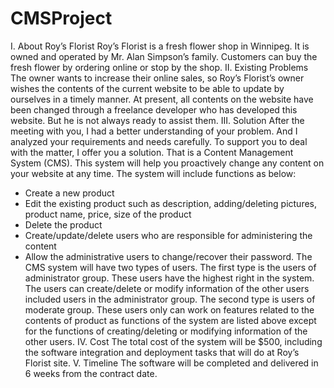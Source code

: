 # CMSProject
 
I. About Roy’s Florist
Roy’s Florist is a fresh flower shop in Winnipeg. It is owned and operated by Mr. Alan Simpson’s family. Customers can
buy the fresh flower by ordering online or stop by the shop.
II. Existing Problems
The owner wants to increase their online sales, so Roy’s Florist’s owner wishes the contents of the current website to be
able to update by ourselves in a timely manner.
At present, all contents on the website have been changed through a freelance developer who has developed this
website. But he is not always ready to assist them.
III. Solution
After the meeting with you, I had a better understanding of your problem. And I analyzed your requirements and needs
carefully.
To support you to deal with the matter, I offer you a solution. That is a Content Management System (CMS). This system
will help you proactively change any content on your website at any time.
The system will include functions as below:
+ Create a new product
+ Edit the existing product such as description, adding/deleting pictures, product name, price, size of the
product
+ Delete the product
+ Create/update/delete users who are responsible for administering the content
+ Allow the administrative users to change/recover their password.
The CMS system will have two types of users.
The first type is the users of administrator group. These users have the highest right in the system. The users can
create/delete or modify information of the other users included users in the administrator group.
The second type is users of moderate group. These users only can work on features related to the contents of product as
functions of the system are listed above except for the functions of creating/deleting or modifying information of the
other users.
IV. Cost
The total cost of the system will be $500, including the software integration and deployment tasks that will do at Roy’s
Florist site.
V. Timeline
The software will be completed and delivered in 6 weeks from the contract date.
